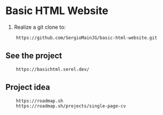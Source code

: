 # Basic HTML Website

1. Realize a git clone to:

```url
    https://github.com/SergioMainJG/basic-html-website.git
```

## See the project

```url
    https://basichtml.serel.dev/
```

## Project idea

```url
    https://roadmap.sh
    https://roadmap.sh/projects/single-page-cv
```
